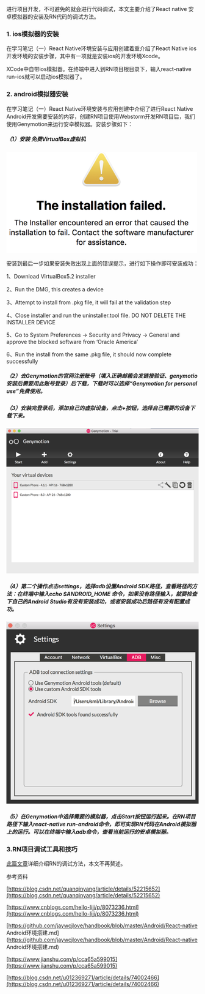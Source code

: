 进行项目开发，不可避免的就会进行代码调试，本文主要介绍了React native 安卓模拟器的安装及RN代码的调试方法。

### 1. ios模拟器的安装

在学习笔记（一）React Native环境安装与应用创建着重介绍了React Native ios开发环境的安装步骤，其中有一项就是安装ios的开发环境Xcode。

XCode中自带ios模拟器。在终端中进入到RN项目根目录下，输入react-native run-ios就可以启动ios模拟器了。

### 2. android模拟器安装

在学习笔记（一）React Native环境安装与应用创建中介绍了进行React Native Android开发需要安装的内容，创建RN项目使用Webstorm开发RN项目后，我们使用Genymotion来运行安卓模拟器。安装步骤如下：

##### （1）安装 免费VirtualBox虚拟机

![](/assets/12092998-49e05e857873e2cf.png)

安装到最后一步如果安装失败出现上面的错误提示，进行如下操作即可安装成功：

1、Download VirtualBox5.2 installer

2、Run the DMG, this creates a device

3、Attempt to install from .pkg file, it will fail at the validation step

4、Close installer and run the uninstaller.tool file. DO NOT DELETE THE INSTALLER DEVICE

5、Go to System Preferences -&gt; Security and Privacy -&gt; General and approve the blocked software from ‘Oracle America’

6、Run the install from the same .pkg file, it should now complete successfully

##### （2）去Genymotion的官网注册账号（填入正确邮箱会发链接验证、genymotio安装后需要用此账号登录）后下载，下载时可以选择“Genymotion for personal use”免费使用。

##### （3）安装完登录后，添加自己的虚拟设备，点击+按钮，选择自己需要的设备下载下来。

![](/assets/12092998-f53dce865283e8d2.png)

##### （4）第二个操作点击settings，选择adb设置Android SDK路径，查看路径的方法：在终端中输入echo $ANDROID\_HOME 命令，如果没有路径输入，就要检查下自己的Android Studio有没有安装成功，或者安装成功后路径有没有配置成功。

![](/assets/12092998-77c5cb9ce15e3895.png)

##### （5）在Genymotion中选择需要的模拟器，点击Start按钮运行起来。在RN项目路径下输入react-native run-android命令，即可实现RN代码在Android模拟器上的运行。可以在终端中输入adb命令，查看当前运行的安卓模拟器。

### 3.RN项目调试工具和技巧

[此篇文章](https://blog.csdn.net/quanqinyang/article/details/52215652)详细介绍RN的调试方法，本文不再赘述。

参考资料

[https://blog.csdn.net/quanqinyang/article/details/52215652](https://blog.csdn.net/quanqinyang/article/details/52215652)

[https://www.cnblogs.com/hello-lijj/p/8073236.html](https://www.cnblogs.com/hello-lijj/p/8073236.html)

[https://github.com/jaywcjlove/handbook/blob/master/Android/React-native Android环境搭建.md](https://github.com/jaywcjlove/handbook/blob/master/Android/React-native Android环境搭建.md)

[https://www.jianshu.com/p/cca65a599015](https://www.jianshu.com/p/cca65a599015)

[https://blog.csdn.net/u012369271/article/details/74002466](https://blog.csdn.net/u012369271/article/details/74002466)

